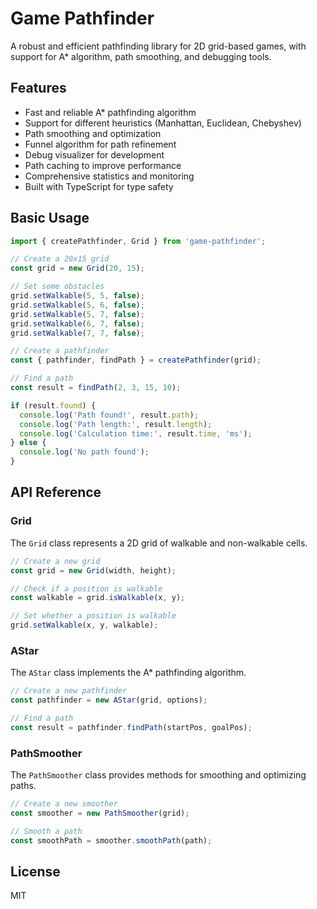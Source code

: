 # Game Pathfinder

A robust and efficient pathfinding library for 2D grid-based games, with support for A* algorithm, path smoothing, and debugging tools.

## Features

- Fast and reliable A* pathfinding algorithm
- Support for different heuristics (Manhattan, Euclidean, Chebyshev)
- Path smoothing and optimization
- Funnel algorithm for path refinement
- Debug visualizer for development
- Path caching to improve performance
- Comprehensive statistics and monitoring
- Built with TypeScript for type safety

## Basic Usage

```typescript
import { createPathfinder, Grid } from 'game-pathfinder';

// Create a 20x15 grid
const grid = new Grid(20, 15);

// Set some obstacles
grid.setWalkable(5, 5, false);
grid.setWalkable(5, 6, false);
grid.setWalkable(5, 7, false);
grid.setWalkable(6, 7, false);
grid.setWalkable(7, 7, false);

// Create a pathfinder
const { pathfinder, findPath } = createPathfinder(grid);

// Find a path
const result = findPath(2, 3, 15, 10);

if (result.found) {
  console.log('Path found!', result.path);
  console.log('Path length:', result.length);
  console.log('Calculation time:', result.time, 'ms');
} else {
  console.log('No path found');
}
```

## API Reference

### Grid

The `Grid` class represents a 2D grid of walkable and non-walkable cells.

```typescript
// Create a new grid
const grid = new Grid(width, height);

// Check if a position is walkable
const walkable = grid.isWalkable(x, y);

// Set whether a position is walkable
grid.setWalkable(x, y, walkable);
```

### AStar

The `AStar` class implements the A* pathfinding algorithm.

```typescript
// Create a new pathfinder
const pathfinder = new AStar(grid, options);

// Find a path
const result = pathfinder.findPath(startPos, goalPos);
```

### PathSmoother

The `PathSmoother` class provides methods for smoothing and optimizing paths.

```typescript
// Create a new smoother
const smoother = new PathSmoother(grid);

// Smooth a path
const smoothPath = smoother.smoothPath(path);
```

## License

MIT
